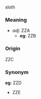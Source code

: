 sloth
### Meaning
+ _adj_: ZZA
    + __eg__: ZZB

### Origin

ZZC

### Synonym

__eg__: ZZD

+ ZZE


